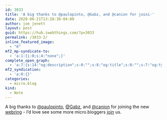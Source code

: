```yaml
---
id: 3033
title: 'A big thanks to @paulopinto, @Gabz, and @canion for joini-'
date: 2020-06-21T13:28:38-04:00
author: joe jenett
layout: post
guid: https://hub.iwebthings.com/?p=3033
permalink: /3033-2/
inline_featured_image:
  - "0"
mf2_mp-syndicate-to:
  - 'a:1:{i:0;s:4:"none";}'
complete_open_graph:
  - 'a:7:{s:14:"og:description";s:0:"";s:8:"og:title";s:0:"";s:7:"og:type";s:0:"";s:12:"twitter:card";s:7:"summary";s:15:"twitter:creator";s:0:"";s:19:"twitter:description";s:0:"";s:8:"og:image";s:0:"";}'
mf2_syndication:
  - 'a:0:{}'
categories:
  - micro.blog
kind:
  - Note
---
```

A big thanks to [@paulopinto](https://micro.blog/paulopinto ""), [@Gabz](https://micro.blog/Gabz ""), and [@canion](https://micro.blog/canion "") for joining the new [webring](https://hub.iwebthings.com/ring/ "") - I&#8217;d love see some more micro.bloggers [join](https://hub.iwebthings.com/ring/?do=ADD&id=1 "") us.